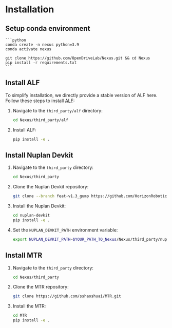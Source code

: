 # Installation

## Setup conda environment

    ```python
    conda create -n nexus python=3.9
    conda activate nexus

    git clone https://github.com/OpenDriveLab/Nexus.git && cd Nexus
    pip install -r requirements.txt
    ```

## Install ALF

To simplify installation, we directly provide a stable version of ALF here. Follow these steps to install [ALF](https://github.com/HorizonRobotics/alf):

1. Navigate to the `third_party/alf` directory:

    ```bash
    cd Nexus/third_party/alf
    ```

2. Install ALF:

    ```bash
    pip install -e .
    ```

## Install Nuplan Devkit

1. Navigate to the `third_party` directory:
   ```bash
   cd Nexus/third_party
   ```

2. Clone the Nuplan Devkit repository:
   ```bash
   git clone --branch feat-v1.3_gump https://github.com/HorizonRobotics/nuplan-devkit.git
   ```

3. Install the Nuplan Devkit:
   ```bash
   cd nuplan-devkit
   pip install -e .
   ```

4. Set the `NUPLAN_DEVKIT_PATH` environment variable:
   ```bash
   export NUPLAN_DEVKIT_PATH=$YOUR_PATH_TO_Nexus/Nexus/third_party/nuplan-devkit
   ```
   
## Install MTR
1. Navigate to the `third_party` directory:
   ```bash
   cd Nexus/third_party
   ```

2. Clone the MTR repository:
   ```bash
   git clone https://github.com/sshaoshuai/MTR.git
   ```

3. Install the MTR:
   ```bash
   cd MTR
   pip install -e .
   ```
